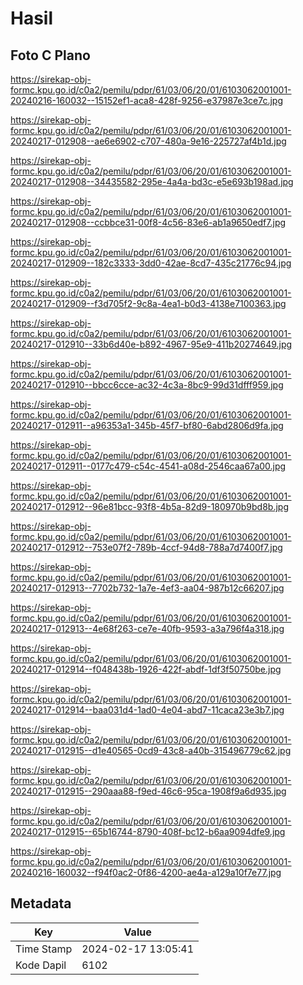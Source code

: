 # Hasil

## Foto C Plano

https://sirekap-obj-formc.kpu.go.id/c0a2/pemilu/pdpr/61/03/06/20/01/6103062001001-20240216-160032--15152ef1-aca8-428f-9256-e37987e3ce7c.jpg

https://sirekap-obj-formc.kpu.go.id/c0a2/pemilu/pdpr/61/03/06/20/01/6103062001001-20240217-012908--ae6e6902-c707-480a-9e16-225727af4b1d.jpg

https://sirekap-obj-formc.kpu.go.id/c0a2/pemilu/pdpr/61/03/06/20/01/6103062001001-20240217-012908--34435582-295e-4a4a-bd3c-e5e693b198ad.jpg

https://sirekap-obj-formc.kpu.go.id/c0a2/pemilu/pdpr/61/03/06/20/01/6103062001001-20240217-012908--ccbbce31-00f8-4c56-83e6-ab1a9650edf7.jpg

https://sirekap-obj-formc.kpu.go.id/c0a2/pemilu/pdpr/61/03/06/20/01/6103062001001-20240217-012909--182c3333-3dd0-42ae-8cd7-435c21776c94.jpg

https://sirekap-obj-formc.kpu.go.id/c0a2/pemilu/pdpr/61/03/06/20/01/6103062001001-20240217-012909--f3d705f2-9c8a-4ea1-b0d3-4138e7100363.jpg

https://sirekap-obj-formc.kpu.go.id/c0a2/pemilu/pdpr/61/03/06/20/01/6103062001001-20240217-012910--33b6d40e-b892-4967-95e9-411b20274649.jpg

https://sirekap-obj-formc.kpu.go.id/c0a2/pemilu/pdpr/61/03/06/20/01/6103062001001-20240217-012910--bbcc6cce-ac32-4c3a-8bc9-99d31dfff959.jpg

https://sirekap-obj-formc.kpu.go.id/c0a2/pemilu/pdpr/61/03/06/20/01/6103062001001-20240217-012911--a96353a1-345b-45f7-bf80-6abd2806d9fa.jpg

https://sirekap-obj-formc.kpu.go.id/c0a2/pemilu/pdpr/61/03/06/20/01/6103062001001-20240217-012911--0177c479-c54c-4541-a08d-2546caa67a00.jpg

https://sirekap-obj-formc.kpu.go.id/c0a2/pemilu/pdpr/61/03/06/20/01/6103062001001-20240217-012912--96e81bcc-93f8-4b5a-82d9-180970b9bd8b.jpg

https://sirekap-obj-formc.kpu.go.id/c0a2/pemilu/pdpr/61/03/06/20/01/6103062001001-20240217-012912--753e07f2-789b-4ccf-94d8-788a7d7400f7.jpg

https://sirekap-obj-formc.kpu.go.id/c0a2/pemilu/pdpr/61/03/06/20/01/6103062001001-20240217-012913--7702b732-1a7e-4ef3-aa04-987b12c66207.jpg

https://sirekap-obj-formc.kpu.go.id/c0a2/pemilu/pdpr/61/03/06/20/01/6103062001001-20240217-012913--4e68f263-ce7e-40fb-9593-a3a796f4a318.jpg

https://sirekap-obj-formc.kpu.go.id/c0a2/pemilu/pdpr/61/03/06/20/01/6103062001001-20240217-012914--f048438b-1926-422f-abdf-1df3f50750be.jpg

https://sirekap-obj-formc.kpu.go.id/c0a2/pemilu/pdpr/61/03/06/20/01/6103062001001-20240217-012914--baa031d4-1ad0-4e04-abd7-11caca23e3b7.jpg

https://sirekap-obj-formc.kpu.go.id/c0a2/pemilu/pdpr/61/03/06/20/01/6103062001001-20240217-012915--d1e40565-0cd9-43c8-a40b-315496779c62.jpg

https://sirekap-obj-formc.kpu.go.id/c0a2/pemilu/pdpr/61/03/06/20/01/6103062001001-20240217-012915--290aaa88-f9ed-46c6-95ca-1908f9a6d935.jpg

https://sirekap-obj-formc.kpu.go.id/c0a2/pemilu/pdpr/61/03/06/20/01/6103062001001-20240217-012915--65b16744-8790-408f-bc12-b6aa9094dfe9.jpg

https://sirekap-obj-formc.kpu.go.id/c0a2/pemilu/pdpr/61/03/06/20/01/6103062001001-20240216-160032--f94f0ac2-0f86-4200-ae4a-a129a10f7e77.jpg


## Metadata

| Key        | Value               |
| ---------- | ------------------- |
| Time Stamp | 2024-02-17 13:05:41 |
| Kode Dapil | 6102                |




